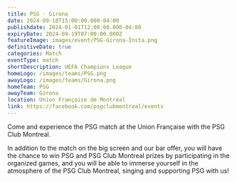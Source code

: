 ```yaml
---
title: PSG - Girona
date: 2024-09-18T15:00:00.000-04:00
publishdate: 2024-01-01T12:00:00.000-04:00
expiryDate: 2024-09-19T07:00:00.000Z
featureImage: images/event/PSG-Girona-Insta.png
definitiveDate: true
categories: Match
eventType: match
shortDescription: UEFA Champions League
homeLogo: /images/teams/PSG.png
awayLogo: /images/teams/Girona.png
homeTeam: PSG
awayTeam: Girona
location: Union Française de Montréal
link: https://facebook.com/psgclubmontreal/events
---
```


Come and experience the PSG match at the Union Française with the PSG Club Montreal.

In addition to the match on the big screen and our bar offer, you will have the chance to win PSG and PSG Club Montreal prizes by participating in the organized games, and you will be able to immerse yourself in the atmosphere of the PSG Club Montreal, singing and supporting PSG with us!
